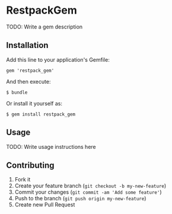 # RestpackGem

TODO: Write a gem description

## Installation

Add this line to your application's Gemfile:

    gem 'restpack_gem'

And then execute:

    $ bundle

Or install it yourself as:

    $ gem install restpack_gem

## Usage

TODO: Write usage instructions here

## Contributing

1. Fork it
2. Create your feature branch (`git checkout -b my-new-feature`)
3. Commit your changes (`git commit -am 'Add some feature'`)
4. Push to the branch (`git push origin my-new-feature`)
5. Create new Pull Request
